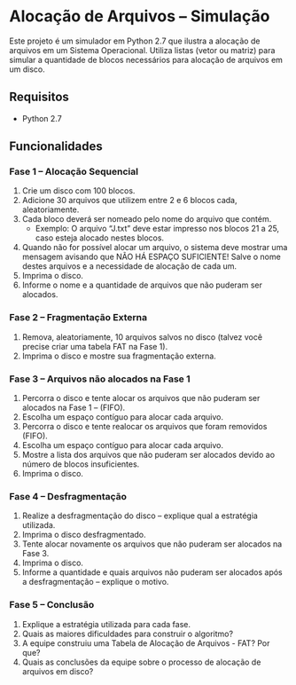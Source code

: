 # Alocação de Arquivos – Simulação

Este projeto é um simulador em Python 2.7 que ilustra a alocação de arquivos em um Sistema Operacional. Utiliza listas (vetor ou matriz) para simular a quantidade de blocos necessários para alocação de arquivos em um disco.

## Requisitos
- Python 2.7

## Funcionalidades

### Fase 1 – Alocação Sequencial
1. Crie um disco com 100 blocos.
2. Adicione 30 arquivos que utilizem entre 2 e 6 blocos cada, aleatoriamente.
3. Cada bloco deverá ser nomeado pelo nome do arquivo que contém.
   - Exemplo: O arquivo “J.txt” deve estar impresso nos blocos 21 a 25, caso esteja alocado nestes blocos.
4. Quando não for possível alocar um arquivo, o sistema deve mostrar uma mensagem avisando que NÃO HÁ ESPAÇO SUFICIENTE! Salve o nome destes arquivos e a necessidade de alocação de cada um.
5. Imprima o disco.
6. Informe o nome e a quantidade de arquivos que não puderam ser alocados.

### Fase 2 – Fragmentação Externa
1. Remova, aleatoriamente, 10 arquivos salvos no disco (talvez você precise criar uma tabela FAT na Fase 1).
2. Imprima o disco e mostre sua fragmentação externa.

### Fase 3 – Arquivos não alocados na Fase 1
1. Percorra o disco e tente alocar os arquivos que não puderam ser alocados na Fase 1 – (FIFO).
2. Escolha um espaço contíguo para alocar cada arquivo.
3. Percorra o disco e tente realocar os arquivos que foram removidos (FIFO).
4. Escolha um espaço contíguo para alocar cada arquivo.
5. Mostre a lista dos arquivos que não puderam ser alocados devido ao número de blocos insuficientes.
6. Imprima o disco.

### Fase 4 – Desfragmentação
1. Realize a desfragmentação do disco – explique qual a estratégia utilizada.
2. Imprima o disco desfragmentado.
3. Tente alocar novamente os arquivos que não puderam ser alocados na Fase 3.
4. Imprima o disco.
5. Informe a quantidade e quais arquivos não puderam ser alocados após a desfragmentação – explique o motivo.

### Fase 5 – Conclusão
1. Explique a estratégia utilizada para cada fase.
2. Quais as maiores dificuldades para construir o algoritmo?
3. A equipe construiu uma Tabela de Alocação de Arquivos - FAT? Por que?
4. Quais as conclusões da equipe sobre o processo de alocação de arquivos em disco?
